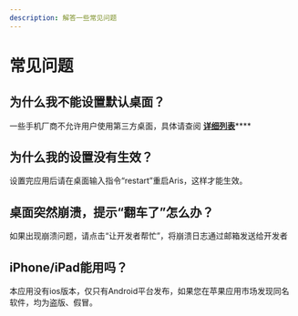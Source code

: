 ```yaml
---
description: 解答一些常见问题
---
```


# 常见问题

## 为什么我不能设置默认桌面？

一些手机厂商不允许用户使用第三方桌面，具体请查阅 [**详细列表**](https://support.qq.com/products/46920/faqs/43340)\*\*\*\*

## 为什么我的设置没有生效？

设置完应用后请在桌面输入指令“restart”重启Aris，这样才能生效。

## 桌面突然崩溃，提示“翻车了”怎么办？

如果出现崩溃问题，请点击“让开发者帮忙”，将崩溃日志通过邮箱发送给开发者

## iPhone/iPad能用吗？

本应用没有ios版本，仅只有Android平台发布，如果您在苹果应用市场发现同名软件，均为盗版、假冒。

